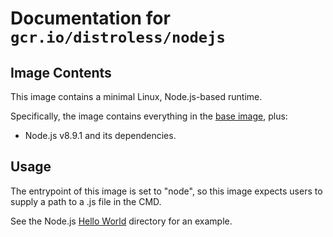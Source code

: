# Documentation for `gcr.io/distroless/nodejs`

## Image Contents

This image contains a minimal Linux, Node.js-based runtime.

Specifically, the image contains everything in the [base image](../base/README.md), plus:

* Node.js v8.9.1 and its dependencies.

## Usage

The entrypoint of this image is set to "node", so this image expects users to supply a path to a .js file in the CMD.

See the Node.js [Hello World](../examples/nodejs/) directory for an example.
